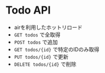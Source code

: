 # Todo API

- airを利用したホットリロード
- `GET todos` で全取得
- `POST todos` で追加
- `GET todos/{id}` で特定のIDのみ取得
- `PUT todos/{id}` で更新
- `DELETE todos/{id}` で削除
